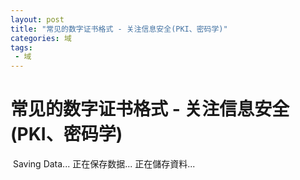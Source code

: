 ```yaml
---
layout: post
title: "常见的数字证书格式 - 关注信息安全(PKI、密码学)"
categories: 域
tags: 
 - 域
--- 
```


# 常见的数字证书格式 - 关注信息安全(PKI、密码学)

![]() Saving Data...
正在保存数据...
正在儲存資料...
